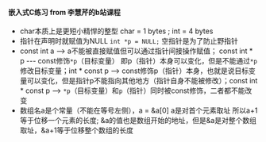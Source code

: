 #### 嵌入式C练习 from 李慧芹的b站课程


- char本质上是更短小精悍的整型 char = 1 bytes ; int = 4 bytes
- 指针在声明时就赋值为NULL  `int *p = NULL;`  空指针是为了防止野指针
- const int a --> a不能被直接赋值但可以通过指针间接操作赋值； const int * p --- const修饰`*p`（目标变量） 即p（指针）本身可以变化，但是不能通过`*p`修改目标变量；int * const p  --> const修饰p（指针）本身，也就是说目标变量可以变化，但是指针p不能指向其他地方（指针自身不能被修改）；const int * const p --> `*p`（目标变量）和`p`（指针）同时被const修饰，二者都不能改变
- 数组名a是个常量（不能在等号左侧），a = &a[0]  a是对首个元素取址 所以a+1 等于位移一个元素的长度; &a的值也是数组开始的地址，但是&a是对整个数组取址，&a+1等于位移整个数组的长度
